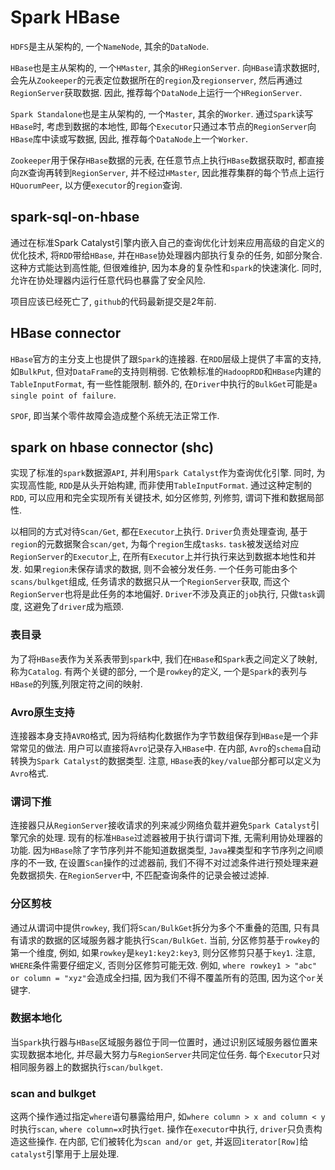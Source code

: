 # Spark HBase

`HDFS`是主从架构的, 一个`NameNode`, 其余的`DataNode`.

`HBase`也是主从架构的, 一个`HMaster`, 其余的`HRegionServer`. 向`HBase`请求数据时, 会先从`Zookeeper`的元表定位数据所在的`region`及`regionserver`, 然后再通过`RegionServer`获取数据. 因此, 推荐每个`DataNode`上运行一个`HRegionServer`.

`Spark Standalone`也是主从架构的, 一个`Master`, 其余的`Worker`. 通过`Spark`读写`HBase`时, 考虑到数据的本地性, 即每个`Executor`只通过本节点的`RegionServer`向`HBase`库中读或写数据, 因此, 推荐每个`DataNode`上一个`Worker`.

`Zookeeper`用于保存`HBase`数据的元表, 在任意节点上执行`HBase`数据获取时, 都直接向`ZK`查询再转到`RegionServer`, 并不经过`HMaster`, 因此推荐集群的每个节点上运行`HQuorumPeer`, 以方便`executor`的`region`查询.

## spark-sql-on-hbase

通过在标准Spark Catalyst引擎内嵌入自己的查询优化计划来应用高级的自定义的优化技术, 将`RDD`带给`HBase`, 并在`HBase`协处理器内部执行复杂的任务, 如部分聚合. 这种方式能达到高性能, 但很难维护, 因为本身的复杂性和`spark`的快速演化. 同时, 允许在协处理器内运行任意代码也暴露了安全风险.

项目应该已经死亡了, `github`的代码最新提交是2年前.

## HBase connector

`HBase`官方的主分支上也提供了跟`Spark`的连接器. 在`RDD`层级上提供了丰富的支持, 如`BulkPut`, 但对`DataFrame`的支持则稍弱. 它依赖标准的`HadoopRDD`和`HBase`内建的`TableInputFormat`, 有一些性能限制. 额外的, 在`Driver`中执行的`BulkGet`可能是`a single point of failure`.

`SPOF`, 即当某个零件故障会造成整个系统无法正常工作.

## spark on hbase connector (shc)

实现了标准的`spark`数据源`API`, 并利用`Spark Catalyst`作为查询优化引擎. 同时, 为实现高性能, `RDD`是从头开始构建, 而非使用`TableInputFormat`. 通过这种定制的`RDD`, 可以应用和完全实现所有关键技术, 如分区修剪, 列修剪, 谓词下推和数据局部性.

以相同的方式对待`Scan/Get`, 都在`Executor`上执行. `Driver`负责处理查询, 基于`region`的元数据聚合`scan/get`, 为每个`region`生成`tasks`. `task`被发送给对应`RegionServer`的`Executor`上, 在所有`Executor`上并行执行来达到数据本地性和并发. 如果`region`未保存请求的数据, 则不会被分发任务. 一个任务可能由多个`scans/bulkget`组成, 任务请求的数据只从一个`RegionServer`获取, 而这个`RegionServer`也将是此任务的本地偏好. `Driver`不涉及真正的`job`执行, 只做`task`调度, 这避免了`driver`成为瓶颈.

### 表目录

为了将`HBase`表作为关系表带到`spark`中, 我们在`HBase`和`Spark`表之间定义了映射, 称为`Catalog`. 有两个关键的部分, 一个是`rowkey`的定义, 一个是`Spark`的表列与`HBase`的列簇,列限定符之间的映射.

### Avro原生支持

连接器本身支持`AVRO`格式, 因为将结构化数据作为字节数组保存到`HBase`是一个非常常见的做法. 用户可以直接将`Avro`记录存入`HBase`中. 在内部, `Avro`的`schema`自动转换为`Spark Catalyst`的数据类型. 注意, `HBase`表的`key/value`部分都可以定义为`Avro`格式.

### 谓词下推

连接器只从`RegionServer`接收请求的列来减少网络负载并避免`Spark Catalyst`引擎冗余的处理. 现有的标准`HBase`过滤器被用于执行谓词下推, 无需利用协处理器的功能. 因为`HBase`除了字节序列并不能知道数据类型, `Java`裸类型和字节序列之间顺序的不一致, 在设置`Scan`操作的过滤器前, 我们不得不对过滤条件进行预处理来避免数据损失. 在`RegionServer`中, 不匹配查询条件的记录会被过滤掉.

### 分区剪枝

通过从谓词中提供`rowkey`, 我们将`Scan/BulkGet`拆分为多个不重叠的范围, 只有具有请求的数据的区域服务器才能执行`Scan/BulkGet`. 当前, 分区修剪基于`rowkey`的第一个维度, 例如, 如果`rowkey`是`key1:key2:key3`, 则分区修剪只基于`key1`. 注意, `WHERE`条件需要仔细定义, 否则分区修剪可能无效. 例如, `where rowkey1 > "abc" or column = "xyz"`会造成全扫描, 因为我们不得不覆盖所有的范围, 因为这个`or`关键字.

### 数据本地化

当`Spark`执行器与`HBase`区域服务器位于同一位置时，通过识别区域服务器位置来实现数据本地化, 并尽最大努力与`RegionServer`共同定位任务. 每个`Executor`只对相同服务器上的数据执行`scan/bulkget`.

### scan and bulkget

这两个操作通过指定`where`语句暴露给用户, 如`where column > x and column < y`时执行`scan`, `where column=x`时执行`get`. 操作在`executor`中执行, `driver`只负责构造这些操作. 在内部, 它们被转化为`scan and/or get`, 并返回`iterator[Row]`给`catalyst`引擎用于上层处理.